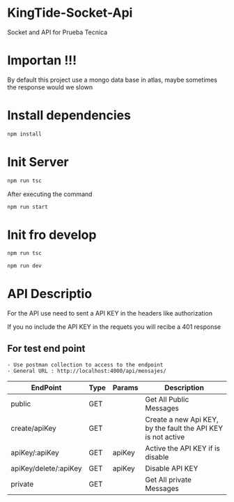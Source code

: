 # KingTide-Socket-Api
Socket and API for Prueba Tecnica

# Importan !!!
By default this project use a mongo data base in atlas, maybe sometimes the response would we slown

# Install dependencies

```sh
npm install
```

# Init Server

```sh
npm run tsc
```
After executing the command

```sh
npm run start
```

# Init fro develop

```sh
npm run tsc
```

```sh
npm run dev
```

# API Descriptio
For the API use need to sent a API KEY in the headers like authorization

If you no include the API KEY in the requets you will recibe a 401 response

## For test end point
    - Use postman collection to access to the endpoint
    - General URL : http://localhost:4000/api/mensajes/

| EndPoint | Type | Params  | Description |
| ------------- | ------------- | ------------- | ------------- |
| public  | GET  |   | Get All Public Messages |
| create/apiKey | GET  |  | Create a new Api KEY, by the fault the API KEY is not active |
| apiKey/:apiKey | GET  | apiKey  | Active the API KEY if is disable |
| apiKey/delete/:apiKey | GET  | apiKey  | Disable API KEY |
| private | GET  |   | Get All private Messages |
